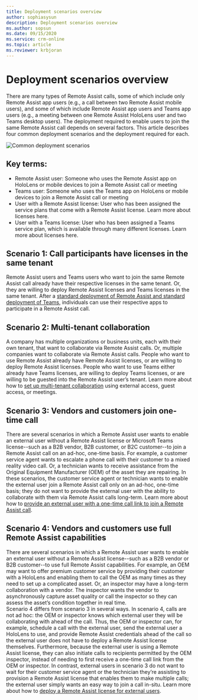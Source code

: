 ```yaml
---
title: Deployment scenarios overview 
author: sophiasysun
description: Deployment scenarios overview 
ms.author: sopsun
ms.date: 09/15/2020
ms.service: crm-online
ms.topic: article
ms.reviewer: krbjoran
---
```

# Deployment scenarios overview 

There are many types of Remote Assist calls, some of which include only Remote Assist app users (e.g., a call between two Remote Assist mobile users), and some of which include Remote Assist app users and Teams app users (e.g., a meeting between one Remote Assist HoloLens user and two Teams desktop users). The deployment required to enable users to join the same Remote Assist call depends on several factors. This article describes four common deployment scenarios and the deployment required for each.

![Common deployment scenarios](.media/common-deployment-scenarios.png "Common deployment scenarios") 

## Key terms: 
-	Remote Assist user: Someone who uses the Remote Assist app on HoloLens or mobile devices to join a Remote Assist call or meeting  
-	Teams user: Someone who uses the Teams app on HoloLens or mobile devices to join a Remote Assist call or meeting 
-	User with a Remote Assist license: User who has been assigned the service plans that come with a Remote Assist license. Learn more about licenses here. 
-	User with a Teams license: User who has been assigned a Teams service plan, which is available through many different licenses. Learn more about licenses here.

## Scenario 1: Call participants have licenses in the same tenant
Remote Assist users and Teams users who want to join the same Remote Assist call already have their respective licenses in the same tenant. Or, they are willing to deploy Remote Assist licenses and Teams licenses in the same tenant. 
After a [standard deployment of Remote Assist and standard deployment of Teams](deploy-remote-assist.md), individuals can use their respective apps to participate in a Remote Assist call.   

## Scenario 2: Multi-tenant collaboration 
A company has multiple organizations or business units, each with their own tenant, that want to collaborate via Remote Assist calls. Or, multiple companies want to collaborate via Remote Assist calls. People who want to use Remote Assist already have Remote Assist licenses, or are willing to deploy Remote Assist licenses. People who want to use Teams either already have Teams licenses, are willing to deploy Teams licenses, or are willing to be guested into the Remote Assist user’s tenant. 
Learn more about how to [set up multi-tenant collaboration](multi-tenant-deployment.md) using external access, guest access, or meetings.

## Scenario 3: Vendors and customers join one-time call 
There are several scenarios in which a Remote Assist user wants to enable an external user without a Remote Assist license or Microsoft Teams license--such as a B2B vendor, B2B customer, or B2C customer--to join a Remote Assist call on an ad-hoc, one-time basis. For example, a customer service agent wants to escalate a phone call with their customer to a mixed reality video call. Or, a technician wants to receive assistance from the Original Equipment Manufacturer (OEM) of the asset they are repairing. In these scenarios, the customer service agent or technician wants to enable the external user join a Remote Assist call only on an ad-hoc, one-time basis; they do not want to provide the external user with the ability to collaborate with them via Remote Assist calls long-term.
Learn more about how to [provide an external user with a one-time call link to join a Remote Assist call](one-time-call.md).

## Scenario 4: Vendors and customers use full Remote Assist capabilities 
There are several scenarios in which a Remote Assist user wants to enable an external user without a Remote Assist license--such as a B2B vendor or B2B customer--to use full Remote Assist capabilities. For example, an OEM may want to offer premium customer service by providing their customer with a HoloLens and enabling them to call the OEM as many times as they need to set up a complicated asset. Or, an inspector may have a long-term collaboration with a vendor. The inspector wants the vendor to asynchronously capture asset quality or call the inspector so they can assess the asset’s condition together in real time.  
Scenario 4 differs from scenario 3 in several ways. In scenario 4, calls are not ad hoc: the OEM or inspector knows which external user they will be collaborating with ahead of the call. Thus, the OEM or inspector can, for example, schedule a call with the external user, send the external user a HoloLens to use, and provide Remote Assist credentials ahead of the call so the external user does not have to deploy a Remote Assist license themselves. Furthermore, because the external user is using a Remote Assist license, they can also initiate calls to recipients permitted by the OEM inspector, instead of needing to first receive a one-time call link from the OEM or inspector. In contrast, external users in scenario 3 do not want to wait for their customer service agent or the technician they’re assisting to provision a Remote Assist license that enables them to make multiple calls; the external user simply wants an easy way to join a call in-situ.
Learn more about how to [deploy a Remote Assist license for external users](vendor-use-ra.md). 



